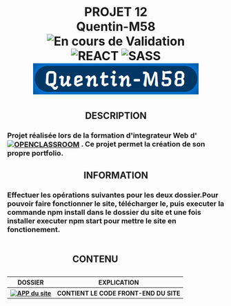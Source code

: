 <h1 align="center">
  PROJET 12<br />
 Quentin-M58<br />
  <img alt="En cours de Validation"
       src="https://img.shields.io/badge/En%20cours%20de%20Validation-orange"><br />
  <img alt="REACT"
       src="https://img.shields.io/badge/REACT-darkgreen?style=for-the-badge">
       <img alt="SASS"
       src="https://img.shields.io/badge/SASS-red?style=for-the-badge"><br />
  <img alt="LOGO" src="./logo.png">
</h1>
<h2 align="center">DESCRIPTION</h2>
<h3 style="vertical-align: middle;">Projet réalisée lors de la formation d'integrateur Web d'
  <a href="https://openclassrooms.com/fr" target="_blank"><img alt="OPENCLASSROOM"
       style="vertical-align:middle"
       src="https://img.shields.io/badge/Openclassroom-darkviolet?style=for-the-badge"></a>
  . Ce projet permet la création de son propre portfolio.<br />
</h3>
<h2 align="center">INFORMATION</h2>
<h3>Effectuer les opérations suivantes pour les deux dossier.Pour pouvoir faire fonctionner le site, télécharger le, puis executer la commande npm install dans le dossier du site et une fois installer executer npm start pour mettre le site en fonctionement.</h3>
<table align="center" width=100% >
<caption>
    <h2 align="center">CONTENU</h2>
  </caption>
  <thead>
    <tr>
      <th style="text-align:center;">DOSSIER</th>
      <th style="text-align:center;">EXPLICATION</th>
    </tr>
  </thead>
  <tbody>
    <tr>
      <th style="text-align:center;"><a href="./site-app" target="_blank"><img alt="APP du site" src="https://img.shields.io/badge/Site-blue?style=for-the-badge"></a>
    </th>
      <th style="text-align:center;">CONTIENT LE CODE FRONT-END DU SITE</th>
    </tr>
  </tbody>
</table>  





